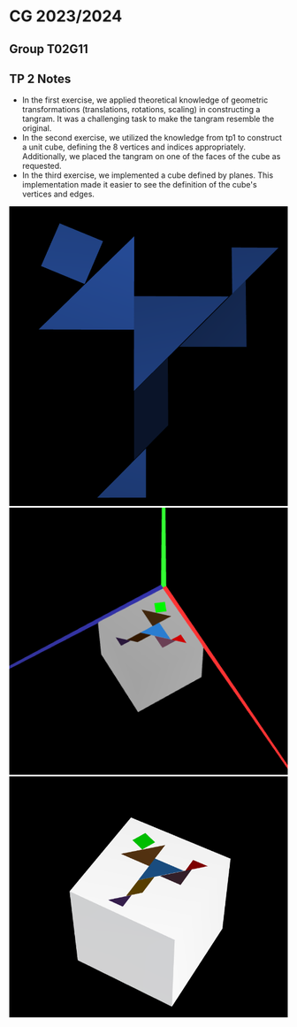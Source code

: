 # CG 2023/2024

## Group T02G11

## TP 2 Notes


- In the first exercise, we applied theoretical knowledge of geometric transformations (translations, rotations, scaling) in constructing a tangram. It was a challenging task to make the tangram resemble the original.
- In the second exercise, we utilized the knowledge from tp1 to construct a unit cube, defining the 8 vertices and indices appropriately. Additionally, we placed the tangram on one of the faces of the cube as requested. 
- In the third exercise, we implemented a cube defined by planes. This implementation made it easier to see the definition of the cube's vertices and edges.

![Screenshot 1](screenshots/cg-t02g11-tp2-1.png)
![Screenshot 2](screenshots/cg-t02g11-tp2-2.png)
![Screenshot 3](screenshots/cg-t02g11-tp2-3.png)
